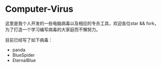 # Computer-Virus
这里是我个人开发的一些电脑病毒以及相应的专杀工具，欢迎各位star && fork，为了打造一个学习编写病毒的大家庭而不懈努力。

目前已经写了如下病毒：

- panda
- BlueSpider
- EternalBlue

